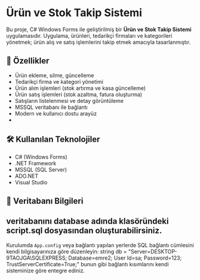 # Ürün ve Stok Takip Sistemi

Bu proje, C# Windows Forms ile geliştirilmiş bir **Ürün ve Stok Takip Sistemi** uygulamasıdır. Uygulama, ürünleri, tedarikçi firmaları ve kategorileri yönetmek; ürün alış ve satış işlemlerini takip etmek amacıyla tasarlanmıştır.

## 📌 Özellikler

- Ürün ekleme, silme, güncelleme
- Tedarikçi firma ve kategori yönetimi
- Ürün alım işlemleri (stok artırma ve kasa güncelleme)
- Ürün satış işlemleri (stok azaltma, fatura oluşturma)
- Satışların listelenmesi ve detay görüntüleme
- MSSQL veritabanı ile bağlantı
- Modern ve kullanıcı dostu arayüz
- 

## 🛠️ Kullanılan Teknolojiler

- C# (Windows Forms)
- .NET Framework
- MSSQL (SQL Server)
- ADO.NET
- Visual Studio

## 💾 Veritabanı Bilgileri

veritabanını database adında klasöründeki script.sql dosyasından oluşturabilirsiniz.
-------------------------------------------------------------------------------------
Kurulumda `App.config` veya bağlantı yapılan yerlerde SQL bağlantı cümlesini kendi bilgisayarınıza göre düzenleyin:
   string db = "Server=DESKTOP-9TAOJGA\\SQLEXPRESS; Database=emre2; User Id=sa; Password=123; TrustServerCertificate=True;"
   bunun gibi bağlantı kısımlarını kendi sisteminize göre entegre ediniz.

